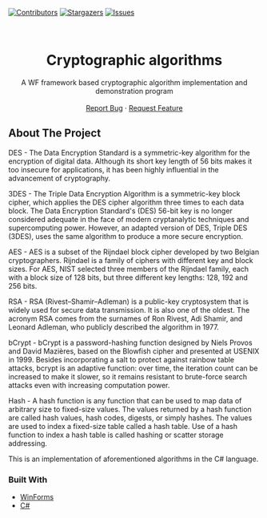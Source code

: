 
[![Contributors][contributors-shield]][contributors-url]
[![Stargazers][stars-shield]][stars-url]
[![Issues][issues-shield]][issues-url]

<br />
<p align="center">
  <a href="https://github.com/Quiirex/Kriptirni-algoritmi">
  </a>

  <h1 align="center">Cryptographic algorithms</h1>

  <p align="center">
    A WF framework based cryptographic algorithm implementation and demonstration program
  <br/>
  <br/>
    <a href="https://github.com/Quiirex/Kriptirni-algoritmi/issues">Report Bug</a>
    ·
    <a href="https://github.com/Quiirex/Kriptirni-algoritmi/issues">Request Feature</a>
  </p>
</p>

<!-- ABOUT THE PROJECT -->
## About The Project
DES - The Data Encryption Standard is a symmetric-key algorithm for the encryption of digital data. Although its short key length of 56 bits makes it too insecure for applications, it has been highly influential in the advancement of cryptography.

3DES - The Triple Data Encryption Algorithm is a symmetric-key block cipher, which applies the DES cipher algorithm three times to each data block. The Data Encryption Standard's (DES) 56-bit key is no longer considered adequate in the face of modern cryptanalytic techniques and supercomputing power. However, an adapted version of DES, Triple DES (3DES), uses the same algorithm to produce a more secure encryption.

AES - AES is a subset of the Rijndael block cipher developed by two Belgian cryptographers. Rijndael is a family of ciphers with different key and block sizes. For AES, NIST selected three members of the Rijndael family, each with a block size of 128 bits, but three different key lengths: 128, 192 and 256 bits.

RSA - RSA (Rivest–Shamir–Adleman) is a public-key cryptosystem that is widely used for secure data transmission. It is also one of the oldest. The acronym RSA comes from the surnames of Ron Rivest, Adi Shamir, and Leonard Adleman, who publicly described the algorithm in 1977.

bCrypt - bCrypt is a password-hashing function designed by Niels Provos and David Mazières, based on the Blowfish cipher and presented at USENIX in 1999. Besides incorporating a salt to protect against rainbow table attacks, bcrypt is an adaptive function: over time, the iteration count can be increased to make it slower, so it remains resistant to brute-force search attacks even with increasing computation power.

Hash - A hash function is any function that can be used to map data of arbitrary size to fixed-size values. The values returned by a hash function are called hash values, hash codes, digests, or simply hashes. The values are used to index a fixed-size table called a hash table. Use of a hash function to index a hash table is called hashing or scatter storage addressing.

This is an implementation of aforementioned algorithms in the C# language.

### Built With

* [WinForms](https://docs.microsoft.com/en-us/dotnet/desktop/winforms/?view=netdesktop-5.0)
* [C#](https://docs.microsoft.com/en-us/dotnet/csharp/)


<!-- MARKDOWN LINKS & IMAGES -->
<!-- https://www.markdownguide.org/basic-syntax/#reference-style-links -->
[contributors-shield]: https://img.shields.io/github/Kriptirni-algoritmi/Quiirex/Kriptirni-algoritmi.svg?style=for-the-badge
[contributors-url]: https://github.com/Quiirex/Kriptirni-algoritmi/graphs/contributors
[forks-shield]: https://img.shields.io/github/forks/Quiirex/Kriptirni-algoritmi.svg?style=for-the-badge
[forks-url]: https://github.com/Quiirex/Kriptirni-algoritmi/network/members
[stars-shield]: https://img.shields.io/github/stars/Quiirex/Kriptirni-algoritmi.svg?style=for-the-badge
[stars-url]: https://github.com/Quiirex/Kriptirni-algoritmi/stargazers
[issues-shield]: https://img.shields.io/github/issues/Quiirex/Kriptirni-algoritmi.svg?style=for-the-badge
[issues-url]: https://github.com/Quiirex/Kriptirni-algoritmi/issues
